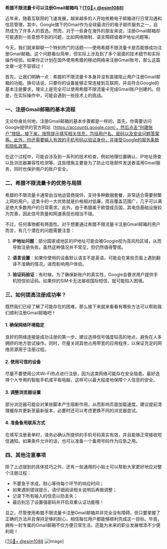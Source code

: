 **希腊不限流量卡可以注册Gmail邮箱吗？[[TG💪+ @esim1088](https://t.me/s/esim1088)]**

近年来，随着互联网的飞速发展，越来越多的人开始依赖电子邮箱进行日常沟通和信息管理。其中，Google旗下的Gmail作为全球最流行的电子邮件服务之一，自然成为了许多人的首选。然而，对于一些身在海外的朋友来说，注册Gmail邮箱却可能遇到一些意想不到的问题，比如网络限制、语言障碍或者IP地址问题等。

今天，我们就来聊聊一个特别热门的话题——使用希腊不限流量卡是否能够成功注册Gmail邮箱。这个问题看似简单，但实际上涉及到了多个层面的技术细节和实际操作经验。如果你正计划在国外使用希腊的移动网络来注册Gmail账号，那么这篇文章一定不容错过！

首先，让我们明确一点：希腊的不限流量卡本身并没有直接阻止用户注册Gmail邮箱的功能。换句话说，只要你的设备能够正常连接到互联网，并且符合Google的基本注册要求，理论上是完全可以使用希腊不限流量卡完成Gmail账户创建的。但是，在实际操作中，可能会遇到一些技术上的挑战。

### 一、注册Gmail邮箱的基本流程

无论你身处何地，注册Gmail邮箱的基本步骤都是一样的。首先，你需要访问Google提供的官方网站（https://accounts.google.com），然后点击“创建账户”按钮。接下来，按照提示填写相关信息，包括用户名、密码以及安全问题答案等。此外，你还需要输入有效的手机号码以验证身份，并接受Google的服务条款和隐私政策。

在这个过程中，可能会涉及到一系列的技术检查，例如地理位置确认、IP地址筛查以及浏览器兼容性检测等。这些措施主要是为了防止垃圾邮件发送者滥用Gmail服务，同时也保护用户的账户安全。

### 二、希腊不限流量卡的优势与局限

希腊的不限流量卡通常由当地运营商提供，支持多种数据套餐，非常适合需要频繁上网的用户。这类卡的一大优势就是价格相对低廉，而且覆盖范围广，几乎可以满足绝大多数用户的日常需求。此外，由于希腊属于欧盟成员国，其电信基础设施较为完善，因此信号质量和网速表现也相当不错。

不过，任何事物都有两面性。对于想要通过希腊不限流量卡注册Gmail邮箱的用户而言，有几个潜在的问题需要注意：

1. **IP地址问题**：部分国家或地区的IP地址可能会被Google视为高风险区域，从而导致注册失败。虽然这种情况并不常见，但仍然值得警惕。
   
2. **语言设置**：如果你使用的设备默认语言不是英语，可能会在某些页面上遇到翻译不准确的情况，进而影响用户体验。

3. **验证码验证**：有时候，为了确保新账户的真实性，Google会要求用户提供手机短信验证码。如果你的SIM卡无法接收国际短信，就可能陷入困境。

### 三、如何提高注册成功率？

既然我们已经了解了可能存在的困难，那么接下来就来看看有哪些方法可以帮助我们顺利注册Gmail邮箱吧！

#### 1. 确保网络环境稳定
良好的网络连接是成功注册的第一步。建议选择信号强度较高的地点，避免在人多拥挤的地方尝试操作。同时，尽量关闭其他占用带宽的应用程序，以保证充足的网络资源用于注册过程。

#### 2. 使用可信的设备
尽量不要使用公共Wi-Fi热点进行注册，因为这类网络可能存在安全隐患。最好选择个人专用的智能手机或平板电脑，这样可以最大程度地保障个人信息的安全。

#### 3. 调整浏览器设置
部分浏览器可能会对某些脚本产生阻断作用，从而影响页面加载速度。建议提前清理缓存并更新至最新版本，必要时还可以考虑更换不同的浏览器尝试。

#### 4. 准备备用联系方式
在填写注册表单时，请务必确认所提供的手机号码真实有效，并且能够正常接收短信通知。如果条件允许的话，也可以准备一个备用号码作为应急之用。

### 四、其他注意事项

除了上述提到的具体技巧之外，还有一些通用的小贴士可以帮助大家更好地应对整个注册过程：

- 不要急于求成，耐心等待每个环节的响应时间；
- 如果遇到错误提示，请仔细阅读相关说明后再做调整；
- 记录下所有输入的信息以防丢失；
- 最后别忘了设置强密码并开启双重认证功能哦！

总之，尽管使用希腊不限流量卡注册Gmail邮箱并非完全没有障碍，但只要掌握了正确的方法并且保持足够的耐心，相信每位用户都能够顺利完成这一目标。毕竟，拥有一封专属的Gmail邮箱不仅方便日常生活，还能为未来的职业发展增添不少便利呢！

[[TG💪+ @esim1088](https://t.me/s/esim1088) ![Image](https://i.postimg.cc/4NQfJmqS/Snipaste-2025-05-13-00-14-12.png)]